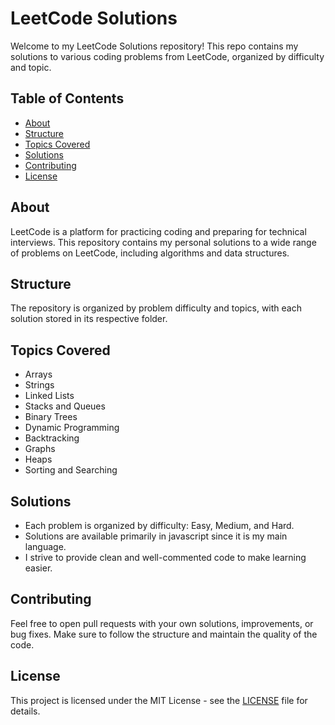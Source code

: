 # LeetCode Solutions

Welcome to my LeetCode Solutions repository! This repo contains my solutions to various coding problems from LeetCode, organized by difficulty and topic.

## Table of Contents

- [About](#about)
- [Structure](#structure)
- [Topics Covered](#topics-covered)
- [Solutions](#solutions)
- [Contributing](#contributing)
- [License](#license)

## About

LeetCode is a platform for practicing coding and preparing for technical interviews. This repository contains my personal solutions to a wide range of problems on LeetCode, including algorithms and data structures.

## Structure

The repository is organized by problem difficulty and topics, with each solution stored in its respective folder.


## Topics Covered

- Arrays
- Strings
- Linked Lists
- Stacks and Queues
- Binary Trees
- Dynamic Programming
- Backtracking
- Graphs
- Heaps
- Sorting and Searching

## Solutions

- Each problem is organized by difficulty: Easy, Medium, and Hard.
- Solutions are available primarily in javascript since it is my main language.
- I strive to provide clean and well-commented code to make learning easier.

## Contributing

Feel free to open pull requests with your own solutions, improvements, or bug fixes. Make sure to follow the structure and maintain the quality of the code.

## License

This project is licensed under the MIT License - see the [LICENSE](LICENSE) file for details.
